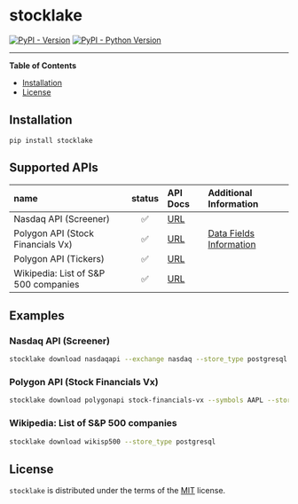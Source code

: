 # stocklake

[![PyPI - Version](https://img.shields.io/pypi/v/stocklake.svg)](https://pypi.org/project/stocklake)
[![PyPI - Python Version](https://img.shields.io/pypi/pyversions/stocklake.svg)](https://pypi.org/project/stocklake)

-----

**Table of Contents**

- [Installation](#installation)
- [License](#license)

## Installation

```console
pip install stocklake
```

## Supported APIs

| name | status | API Docs | Additional Information |
| :--- | :---: | :--- | :--- |
| Nasdaq API (Screener) | ✅ | [URL](https://www.nasdaq.com/market-activity/stocks/screener) | |
| Polygon API (Stock Financials Vx) | ✅ | [URL](https://polygon.io/docs/stocks/get_vx_reference_financials) | [Data Fields Information](https://polygon.io/blog/financials-api-glossary-of-fields) |
| Polygon API (Tickers) | ✅  | [URL](https://polygon.io/docs/stocks/get_v3_reference_tickers) | |
| Wikipedia: List of S&P 500 companies | ✅ | [URL](https://en.wikipedia.org/wiki/List_of_S%26P_500_companies) |  |

## Examples

### Nasdaq API (Screener)

```bash
stocklake download nasdaqapi --exchange nasdaq --store_type postgresql
```

### Polygon API (Stock Financials Vx)

```bash
stocklake download polygonapi stock-financials-vx --symbols AAPL --store_type postgresql
```

### Wikipedia: List of S&P 500 companies

```bash
stocklake download wikisp500 --store_type postgresql
```


## License

`stocklake` is distributed under the terms of the [MIT](https://spdx.org/licenses/MIT.html) license.
